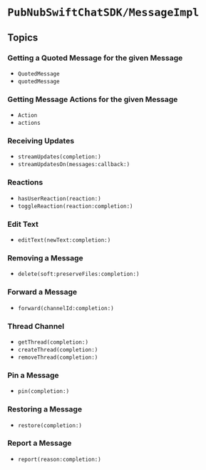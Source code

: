 # ``PubNubSwiftChatSDK/MessageImpl``

## Topics

### Getting a Quoted Message for the given Message

- ``QuotedMessage``
- ``quotedMessage``

### Getting Message Actions for the given Message

- ``Action``
- ``actions``

### Receiving Updates

- ``streamUpdates(completion:)``
- ``streamUpdatesOn(messages:callback:)``

### Reactions

- ``hasUserReaction(reaction:)``
- ``toggleReaction(reaction:completion:)``

### Edit Text

- ``editText(newText:completion:)``

### Removing a Message

- ``delete(soft:preserveFiles:completion:)``

### Forward a Message

- ``forward(channelId:completion:)``

### Thread Channel

- ``getThread(completion:)``
- ``createThread(completion:)``
- ``removeThread(completion:)``

### Pin a Message

- ``pin(completion:)``

### Restoring a Message

- ``restore(completion:)``

### Report a Message

- ``report(reason:completion:)``
